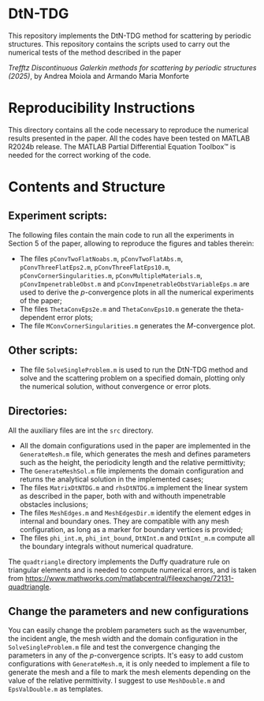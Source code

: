 # DtN-TDG
This repository implements the DtN-TDG method for scattering by periodic structures. This repository contains the scripts used to carry out the numerical tests of the method described in the paper

_Trefftz Discontinuous Galerkin methods for scattering by periodic structures (2025)_, by Andrea Moiola and Armando Maria Monforte

# Reproducibility Instructions
This directory contains all the code necessary to reproduce the numerical results presented in the paper. All the codes have been tested on MATLAB R2024b release. The MATLAB Partial Differential Equation Toolbox™ is needed for the correct working of the code.

# Contents and Structure

Experiment scripts:
-
The following files contain the main code to run all the experiments in Section 5 of the paper, allowing to reproduce the figures and tables therein:
* The files `pConvTwoFlatNoabs.m`, `pConvTwoFlatAbs.m`, `pConvThreeFlatEps2.m`, `pConvThreeFlatEps10.m`, `pConvCornerSingularities.m`, `pConvMultipleMaterials.m`, `pConvImpenetrableObst.m` and `pConvImpenetrableObstVariableEps.m` are used to derive the _p_-convergence plots in all the numerical experiments of the paper;
* The files `ThetaConvEps2e.m` and `ThetaConvEps10.m` generate the theta-dependent error plots;
* The file `MConvCornerSingularities.m`  generates the _M_-convergence plot.

Other scripts:
-
* The file `SolveSingleProblem.m` is used to run the DtN-TDG method and solve and the scattering problem on a specified domain, plotting only the numerical solution, without convergence or error plots.

Directories:
-
All the auxiliary files are int the `src` directory.
* All the domain configurations used in the paper are implemented in the `GenerateMesh.m` file, which generates the mesh and defines parameters such as the height, the periodicity length and the relative permittivity;
* The `GenerateMeshSol.m` file implements the domain configuration and returns the analytical solution in the implemented cases; 
* The files `MatrixDtNTDG.m` and `rhsDtNTDG.m` implement the linear system as described in the paper, both with and withouth impenetrable obstacles inclusions;
* The files `MeshEdges.m` and `MeshEdgesDir.m` identify the element edges in internal and boundary ones. They are compatible with any mesh configuration, as long as a marker for boundary vertices is provided;
* The files `phi_int.m`, `phi_int_bound`, `DtNInt.m` and `DtNInt_m.m` compute all the boundary integrals without numerical quadrature.

The `quadtriangle` directory implements the Duffy quadrature rule on triangular elements and is needed to compute numerical errors, and is taken from https://www.mathworks.com/matlabcentral/fileexchange/72131-quadtriangle.

Change the parameters and new configurations
-
You can easily change the problem parameters such as the wavenumber, the incident angle, the mesh width and the domain configuration in the `SolveSingleProblem.m` file and test the convergence changing the parameters in any of the _p_-convergence scripts. It's easy to add custom configurations with `GenerateMesh.m`, it is only needed to implement a file to generate the mesh and a file to mark the mesh elements depending on the value of the relative permittivity. I suggest to use `MeshDouble.m` and `EpsValDouble.m` as templates.
